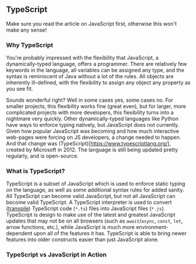 ## TypeScript

Make sure you read the article on JavaScript first, otherwise this won't make any sense!

### Why TypeScript
You're probably impressed with the flexibility that JavaScript, a dynamically-typed language, offers a programmer. There are relatively few keywords in the language, all variables can be assigned any type, and the syntax is reminiscent of Java without a lot of the rules. All objects are inherently ill-defined, with the flexibility to assign any object any property as you see fit. 

Sounds wonderful right? Well in some cases yes, some cases no. For smaller projects, this flexibility works fine (great even), but for larger, more complicated projects with more developers, this flexibility turns into a nightmare very quickly. Other dynamically-typed languages like Python have ways to enforce typing natively, but JavaScript does not currently. Given how popular JavaScript was becoming and how much interactive web-pages were forcing on JS developers, a change needed to happen. And that change was (TypeScript)[https://www.typescriptlang.org/], created by Microsoft in 2012. The language is still being updated pretty regularly, and is open-source.

### What is TypeScript?

TypeScript is a subset of JavaScript which is used to enforce static typing on the language, as well as some additional syntax rules for added sanity. All TypeScript can become valid JavaScript, but not all JavaScript can become valid TypeScript. A TypeScript interpreter is used to convert ([transpile](https://stackoverflow.com/questions/44931479/compiling-vs-transpiling)) TypeScript code (`*.ts`) files into JavaScript files (`*.js`). TypeScript is design to make use of the latest and greatest JavaScript updates that may not be on all browsers (such as `await`/`async`, `const`, `let`, arrow functions, etc.), while JavaScript is much more environment-dependent upon all of the features it has. TypeScript is able to bring newer features into older constructs easier than just JavaScript alone.

### TypeScript vs JavaScript in Action
